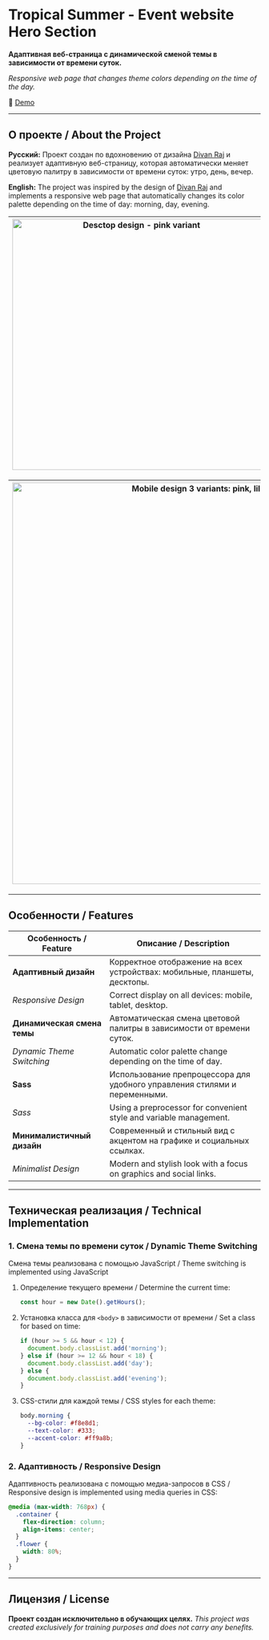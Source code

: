 # Tropical Summer - Event website Hero Section

**Адаптивная веб-страница с динамической сменой темы в зависимости от времени суток.**

*Responsive web page that changes theme colors depending on the time of the day.*

🔗 [Demo](https://niktariy.github.io/tropicalSummer/)

---

## О проекте / About the Project

**Русский:**
Проект создан по вдохновению от дизайна [Divan Raj](https://dribbble.com/divanraj) и реализует адаптивную веб-страницу, которая автоматически меняет цветовую палитру в зависимости от времени суток: утро, день, вечер.

**English:**
The project was inspired by the design of [Divan Raj](https://dribbble.com/divanraj) and implements a responsive web page that automatically changes its color palette depending on the time of day: morning, day, evening.

| <a href="https://dribbble.com/shots/3873826-Event-website-header" target="_blank"><img src="https://cdn.dribbble.com/userupload/41935546/file/original-0ab7a9ba13f55a134f09e98f41e6ab72.png?resize=800x600&vertical=center" alt="Desctop design - pink variant" width="500"/></a> | <a href="https://dribbble.com/shots/3876556-Event-website-headers-v2" target="_blank"><img src="https://cdn.dribbble.com/users/692322/screenshots/3876556/attachments/880208/tropical_summer.png" alt="Adaptive design - orange variant, mobile menu" width="500"/></a> |
|---------------------------------------------------------------------------------------------------------------------------------------------------------------------------------------------|-------------------------------------------------------------------------------------------------------------------------------------------------------------------------------|

| <img src="https://cdn.dribbble.com/users/692322/screenshots/3873826/attachments/879366/mob.png" alt="Mobile design 3 variants: pink, lilac, orange" width="800"/> |
|:-----------------------------------------------------------------------------------------------------------------------------------------------------------------:|

---

## Особенности / Features
   Особенность / Feature         | Описание / Description                                                                  |
 |-------------------------------|-----------------------------------------------------------------------------------------|
 | **Адаптивный дизайн**         | Корректное отображение на всех устройствах: мобильные, планшеты, десктопы.              |
 | *Responsive Design*           | Correct display on all devices: mobile, tablet, desktop.                                |
 | **Динамическая смена темы**   | Автоматическая смена цветовой палитры в зависимости от времени суток.                   |
 | *Dynamic Theme Switching*     | Automatic color palette change depending on the time of day.                            |
 | **Sass**                      | Использование препроцессора для удобного управления стилями и переменными.              |
 | *Sass*                        | Using a preprocessor for convenient style and variable management.                      |
 | **Минималистичный дизайн**    | Современный и стильный вид с акцентом на графике и социальных ссылках.                  |
 | *Minimalist Design*           | Modern and stylish look with a focus on graphics and social links.                      |

---

## Техническая реализация / Technical Implementation

### 1. Смена темы по времени суток / Dynamic Theme Switching

Смена темы реализована с помощью JavaScript / Theme switching is implemented using JavaScript

1. Определение текущего времени / Determine the current time:
   ```javascript
   const hour = new Date().getHours();
   ```
2. Установка класса для `<body>` в зависимости от времени / Set a class for <body> based on time:
   ```javascript
   if (hour >= 5 && hour < 12) {
     document.body.classList.add('morning');
   } else if (hour >= 12 && hour < 18) {
     document.body.classList.add('day');
   } else {
     document.body.classList.add('evening');
   }
   ```
3. CSS-стили для каждой темы / CSS styles for each theme:
   ```css
   body.morning {
     --bg-color: #f8e8d1;
     --text-color: #333;
     --accent-color: #ff9a8b;
   }
   ```

### 2. Адаптивность / Responsive Design

Адаптивность реализована с помощью медиа-запросов в CSS / 
Responsive design is implemented using media queries in CSS:

```css
@media (max-width: 768px) {
  .container {
    flex-direction: column;
    align-items: center;
  }
  .flower {
    width: 80%;
  }
}
```

---

## Лицензия / License

**Проект создан исключительно в обучающих целях.**
*This project was created exclusively for training purposes and does not carry any benefits.*
